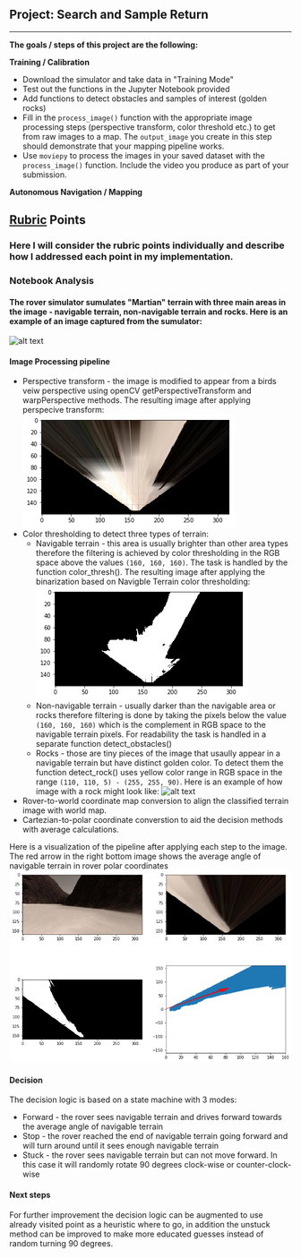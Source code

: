 ## Project: Search and Sample Return

---


**The goals / steps of this project are the following:**  

**Training / Calibration**  

* Download the simulator and take data in "Training Mode"
* Test out the functions in the Jupyter Notebook provided
* Add functions to detect obstacles and samples of interest (golden rocks)
* Fill in the `process_image()` function with the appropriate image processing steps (perspective transform, color threshold etc.) to get from raw images to a map.  The `output_image` you create in this step should demonstrate that your mapping pipeline works.
* Use `moviepy` to process the images in your saved dataset with the `process_image()` function.  Include the video you produce as part of your submission.

**Autonomous Navigation / Mapping**

[//]: # (Image References)

[image1]: ./calibration_images/example_grid1.jpg
[image2]: ./calibration_images/example_grid1.jpg
[image3]: ./calibration_images/example_rock1.jpg 
[image4]: ./calibration_images/persp.jpg 
[image5]: ./calibration_images/bin.jpg 
[image6]: ./calibration_images/mosaic.jpg 

## [Rubric](https://review.udacity.com/#!/rubrics/916/view) Points
### Here I will consider the rubric points individually and describe how I addressed each point in my implementation.  

### Notebook Analysis
#### The rover simulator sumulates "Martian" terrain with three main areas in the image - navigable terrain, non-navigable terrain and rocks. Here is an example of an image captured from the sumulator:

![alt text][image1]

#### Image Processing pipeline
* Perspective transform - the image is modified to appear from a birds veiw perspective using openCV getPerspectiveTransform and warpPerspective methods. The resulting image after applying perspecive transform:
![alt text][image4]
* Color thresholding to detect three types of terrain:
  - Navigable terrain - this area is usually brighter than other area types therefore the filtering is achieved by color thresholding in the RGB space above the values `(160, 160, 160)`. The task is handled by the function color_thresh(). The resulting image after applying the binarization based on Navigble Terrain color thresholding:
![alt text][image5]
  - Non-navigable terrain - usually darker than the navigable area or rocks therefore filtering is done by taking the pixels below the value `(160, 160, 160)` which is the complement in RGB space to the navigable terrain pixels. For readability the task is handled in a separate function detect_obstacles()
  - Rocks - those are tiny pieces of the image that usaully appear in a navigable terrain but have distinct golden color. To detect them the function detect_rock() uses yellow color range in RGB space in the range `(110, 110, 5) - (255, 255, 90)`. Here is an example of how image with a rock might look like:
![alt text][image3]
* Rover-to-world coordinate map conversion to align the classified terrain image with world map.
* Cartezian-to-polar coordinate converstion to aid the decision methods with average calculations.

Here is a visualization of the pipeline after applying each step to the image. The red arrow in the right bottom image shows the average angle of navigable terrain in rover polar coordinates
![alt text][image6]

#### Decision 
The decision logic is based on a state machine with 3 modes:
* Forward - the rover sees navigable terrain and drives forward towards the average angle of navigable terrain
* Stop - the rover reached the end of navigable terrain going forward and will turn around until it sees enough navigable terrain
* Stuck - the rover sees navigable terrain but can not move forward. In this case it will randomly rotate 90 degrees clock-wise or counter-clock-wise

#### Next steps  
For further improvement the decision logic can be augmented to use already visited point as a heuristic where to go, in addition the unstuck method can be improved to make more educated guesses instead of random turning 90 degrees.


